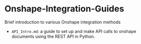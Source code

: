 # Onshape-Integration-Guides
Brief introduction to various Onshape integration methods
- `API_Intro.md`: a guide to set up and make API calls to onshape documents using the REST API in Python. 